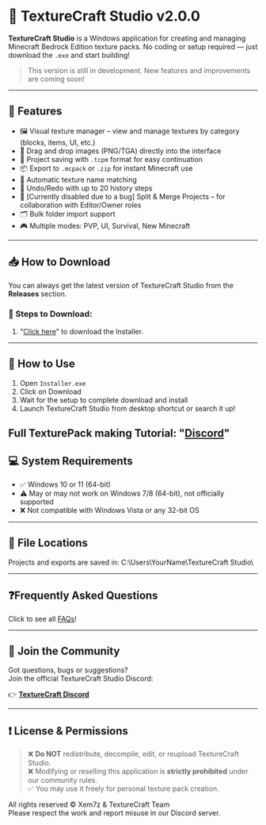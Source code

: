 # 🎨 TextureCraft Studio v2.0.0

**TextureCraft Studio** is a Windows application for creating and managing Minecraft Bedrock Edition texture packs. No coding or setup required — just download the `.exe` and start building!

>  This version is still in development. New features and improvements are coming soon!

---

## 🌟 Features

- 🖼️ Visual texture manager – view and manage textures by category (blocks, items, UI, etc.)
- 🧲 Drag and drop images (PNG/TGA) directly into the interface
- 💾 Project saving with `.tcpm` format for easy continuation
- 📦 Export to `.mcpack` or `.zip` for instant Minecraft use
- 🧠 Automatic texture name matching
- 🔁 Undo/Redo with up to 20 history steps
- 🧩 [Currently disabled due to a bug] Split & Merge Projects – for collaboration with Editor/Owner roles 
- 🗂️ Bulk folder import support
- 🎮 Multiple modes: PVP, UI, Survival, New Minecraft

---

## 📥 How to Download

You can always get the latest version of TextureCraft Studio from the **Releases** section.

### 🔽 Steps to Download:

1. "[Click here](https://github.com/Xem7z/TextureCraft-Studio/releases/download/v2.0.0/Installer.exe)" to download the Installer.

---

## 🚀 How to Use

1. Open `Installer.exe`
2. Click on Download
3. Wait for the setup to complete download and install
4. Launch TextureCraft Studio from desktop shortcut or search it up!

Full TexturePack making Tutorial:  **"[Discord](https://discord.gg/9N3ue5DjWy)"**
---

## 💻 System Requirements

- ✅ Windows 10 or 11 (64-bit)
- ⚠️ May or may not work on Windows 7/8 (64-bit), not officially supported
- ❌ Not compatible with Windows Vista or any 32-bit OS

---

## 📂 File Locations

Projects and exports are saved in:
C:\Users\YourName\TextureCraft Studio\

---

## ❓Frequently Asked Questions
Click to see all [FAQs](https://discord.gg/2rqK9rXPYq)!

---
## 📣 Join the Community

Got questions, bugs or suggestions?  
Join the official TextureCraft Studio Discord:

👉 **[TextureCraft Discord](https://discord.gg/XN9uPbQ3Bm)**

---

## ❗ License & Permissions

> ❌ **Do NOT** redistribute, decompile, edit, or reupload TextureCraft Studio.  
> ❌ Modifying or reselling this application is **strictly prohibited** under our community rules.  
> ✅ You may use it freely for personal texture pack creation.

All rights reserved © Xem7z & TextureCraft Team  
Please respect the work and report misuse in our Discord server.
